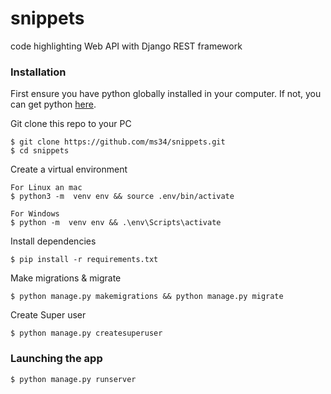 # snippets

code highlighting Web API with Django REST framework

### Installation

First ensure you have python globally installed in your computer. If not, you can get python [here](python.org).


Git clone this repo to your PC

    $ git clone https://github.com/ms34/snippets.git
    $ cd snippets

Create a virtual environment

    For Linux an mac
    $ python3 -m  venv env && source .env/bin/activate

    For Windows
    $ python -m  venv env && .\env\Scripts\activate  

Install dependencies

    $ pip install -r requirements.txt

Make migrations & migrate

    $ python manage.py makemigrations && python manage.py migrate

Create Super user

    $ python manage.py createsuperuser

### Launching the app

    $ python manage.py runserver
